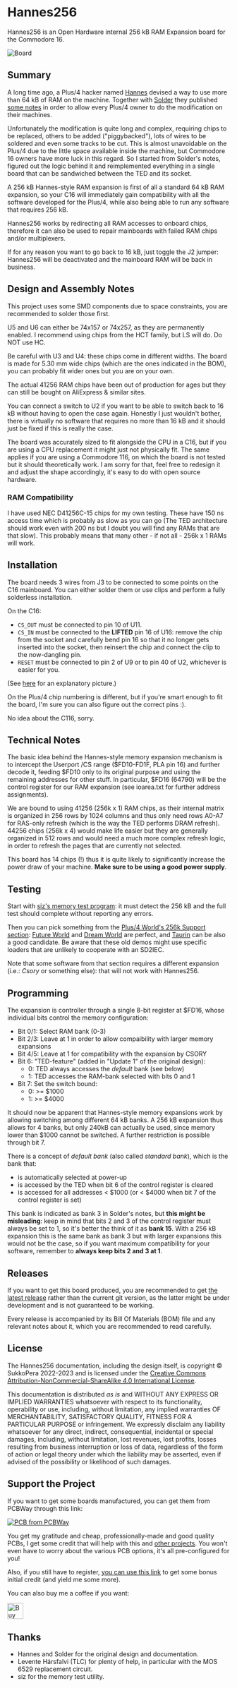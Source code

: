 # Hannes256
Hannes256 is an Open Hardware internal 256 kB RAM Expansion board for the Commodore 16.

![Board](https://raw.githubusercontent.com/SukkoPera/Hannes256/master/img/render-top.png)

## Summary
A long time ago, a Plus/4 hacker named [Hannes](https://plus4world.powweb.com/profile/Hannes) devised a way to use more than 64 kB of RAM on the machine. Together with [Solder](https://plus4world.powweb.com/members/Solder) they published [some notes](http://www.solder-synergy.de/plus4/hardware/makers/ram256kb.zip) in order to allow every Plus/4 owner to do the modification on their machines.

Unfortunately the modification is quite long and complex, requiring chips to be replaced, others to be added ("piggybacked"), lots of wires to be soldered and even some tracks to be cut. This is almost unavoidable on the Plus/4 due to the little space available inside the machine, but Commodore 16 owners have more luck in this regard. So I started from Solder's notes, figured out the logic behind it and reimplemented everything in a single board that can be sandwiched between the TED and its socket.

A 256 kB Hannes-style RAM expansion is first of all a standard 64 kB RAM expansion, so your C16 will immediately gain compatibility with all the software developed for the Plus/4, while also being able to run any software that requires 256 kB.

Hannes256 works by redirecting all RAM accesses to onboard chips, therefore it can also be used to repair mainboards with failed RAM chips and/or multiplexers.

If for any reason you want to go back to 16 kB, just toggle the J2 jumper: Hannes256 will be deactivated and the mainboard RAM will be back in business.

## Design and Assembly Notes
This project uses some SMD components due to space constraints, you are recommended to solder those first.

U5 and U6 can either be 74x157 or 74x257, as they are permanently enabled. I recommend using chips from the HCT family, but LS will do. Do NOT use HC.

Be careful with U3 and U4: these chips come in different widths. The board is made for 5.30 mm wide chips (which are the ones indicated in the BOM), you can probably fit wider ones but you are on your own.

The actual 41256 RAM chips have been out of production for ages but they can still be bought on AliExpress & similar sites.

You can connect a switch to U2 if you want to be able to switch back to 16 kB without having to open the case again. Honestly I just wouldn't bother, there is virtually no software that requires no more than 16 kB and it should just be fixed if this is really the case.

The board was accurately sized to fit alongside the CPU in a C16, but if you are using a CPU replacement it might just not physically fit. The same applies if you are using a Commodore 116, on which the board is not tested but it should theoretically work. I am sorry for that, feel free to redesign it and adjust the shape accordingly, it's easy to do with open source hardware.

### RAM Compatibility
I have used NEC D41256C-15 chips for my own testing. These have 150 ns access time which is probably as slow as you can go (The TED architecture should work even with 200 ns but I doubt you will find any RAMs that are that slow). This probably means that many other - if not all - 256k x 1 RAMs will work.

## Installation
The board needs 3 wires from J3 to be connected to some points on the C16 mainboard. You can either solder them or use clips and perform a fully solderless installation.

On the C16:
* `CS_OUT` must be connected to pin 10 of U11.
* `CS_IN` must be connected to the **LIFTED** pin 16 of U16: remove the chip from the socket and carefully bend pin 16 so that it no longer gets inserted into the socket, then reinsert the chip and connect the clip to the now-dangling pin.
* `RESET` must be connected to pin 2 of U9 or to pin 40 of U2, whichever is easier for you.

(See [here](img/installation.jpg) for an explanatory picture.)

On the Plus/4 chip numbering is different, but if you're smart enough to fit the board, I'm sure you can also figure out the correct pins :).

No idea about the C116, sorry.

## Technical Notes
The basic idea behind the Hannes-style memory expansion mechanism is to intercept the Userport /CS range ($FD10-FD1F, PLA pin 16) and further decode it, feeding $FD10 only to its original purpose and using the remaining addresses for other stuff. In particular, $FD16 (64790) will be the control register for our RAM expansion (see ioarea.txt for further address assignments).

We are bound to using 41256 (256k x 1) RAM chips, as their internal matrix is organized in 256 rows by 1024 columns and thus only need rows A0-A7 for RAS-only refresh (which is the way the TED performs DRAM refresh). 44256 chips (256k x 4) would make life easier but they are generally organized in 512 rows and would need a much more complex refresh logic, in order to refresh the pages that are currently not selected.

This board has 14 chips (!) thus it is quite likely to significantly increase the power draw of your machine. **Make sure to be using a good power supply**.

## Testing
Start with [siz's memory test program](http://siz.hu/external/memory_test.prg): it must detect the 256 kB and the full test should complete without reporting any errors.

Then you can pick something from the [Plus/4 World's 256k Support section](https://plus4world.powweb.com/effects/256K_Support): [Future World](https://plus4world.powweb.com/software/Future_World) and [Dream World](https://plus4world.powweb.com/software/Dream_World) are perfect, and [Taurin](https://plus4world.powweb.com/software/Taurin) can be also a good candidate. Be aware that these old demos might use specific loaders that are unlikely to cooperate with an SD2IEC.

Note that some software from that section requires a different expansion (i.e.: *Csory* or something else): that will not work with Hannes256.

## Programming
The expansion is controller through a single 8-bit register at $FD16, whose individual bits control the memory configuration:
* Bit 0/1: Select RAM bank (0-3)
* Bit 2/3: Leave at 1 in order to allow compaibility with larger memory expansions
* Bit 4/5: Leave at 1 for compatibility with the expansion by CSORY
* Bit 6: "TED-feature" (added in "Update 1" of the original design):
  * 0: TED always accesses the *default* bank (see below)
  * 1: TED accesses the RAM-bank selected with bits 0 and 1
* Bit 7: Set the switch bound:
  * 0: >= $1000
  * 1: >= $4000

It should now be apparent that Hannes-style memory expansions work by allowing switching among different 64 kB banks. A 256 kB expansion thus allows for 4 banks, but only 240kB can actually be used, since memory lower than $1000 cannot be switched. A further restriction is possible through bit 7.

There is a concept of *default bank* (also called *standard bank*), which is the bank that:
* is automatically selected at power-up
* is accessed by the TED when bit 6 of the control register is cleared
* is accessed for all addresses < $1000 (or < $4000 when bit 7 of the control register is set)

This bank is indicated as bank 3 in Solder's notes, but **this might be misleading**: keep in mind that bits 2 and 3 of the control register must always be set to 1, so it's better the think of it as **bank 15**. With a 256 kB expansion this is the same bank as bank 3 but with larger expansions this would not be the case, so if you want maximum compatibility for your software, remember to **always keep bits 2 and 3 at 1**.

## Releases
If you want to get this board produced, you are recommended to get [the latest release](https://github.com/SukkoPera/Hannes256/releases) rather than the current git version, as the latter might be under development and is not guaranteed to be working.

Every release is accompanied by its Bill Of Materials (BOM) file and any relevant notes about it, which you are recommended to read carefully.

## License
The Hannes256 documentation, including the design itself, is copyright &copy; SukkoPera 2022-2023 and is licensed under the [Creative Commons Attribution-NonCommercial-ShareAlike 4.0 International License](https://creativecommons.org/licenses/by-nc-sa/4.0/).

This documentation is distributed *as is* and WITHOUT ANY EXPRESS OR IMPLIED WARRANTIES whatsoever with respect to its functionality, operability or use, including, without limitation, any implied warranties OF MERCHANTABILITY, SATISFACTORY QUALITY, FITNESS FOR A PARTICULAR PURPOSE or infringement. We expressly disclaim any liability whatsoever for any direct, indirect, consequential, incidental or special damages, including, without limitation, lost revenues, lost profits, losses resulting from business interruption or loss of data, regardless of the form of action or legal theory under which the liability may be asserted, even if advised of the possibility or likelihood of such damages.

## Support the Project
If you want to get some boards manufactured, you can get them from PCBWay through this link:

[![PCB from PCBWay](https://www.pcbway.com/project/img/images/frompcbway.png)](https://www.pcbway.com/project/shareproject/Hannes256_256_kB_RAM_Expansion_for_the_Commodore_16_4_b94217cd.html)

You get my gratitude and cheap, professionally-made and good quality PCBs, I get some credit that will help with this and [other projects](https://www.pcbway.com/project/member/?bmbno=72D33927-5EF6-42). You won't even have to worry about the various PCB options, it's all pre-configured for you!

Also, if you still have to register, [you can use this link](https://www.pcbway.com/setinvite.aspx?inviteid=41100) to get some bonus initial credit (and yield me some more).

You can also buy me a coffee if you want:

<a href='https://ko-fi.com/L3L0U18L' target='_blank'><img height='36' style='border:0px;height:36px;' src='https://az743702.vo.msecnd.net/cdn/kofi2.png?v=2' border='0' alt='Buy Me a Coffee at ko-fi.com' /></a>

## Thanks
* Hannes and Solder for the original design and documentation.
* Levente Hársfalvi (TLC) for plenty of help, in particular with the MOS 6529 replacement circuit.
* siz for the memory test utility.
